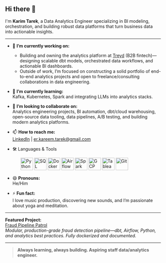 ## Hi there 👋

I'm **Karim Tarek**, a Data Analytics Engineer specializing in BI modeling, orchestration, and building robust data platforms that turn business data into actionable insights.


<!--
**karimtarek4/karimtarek4** is a ✨ _special_ ✨ repository because its `README.md` (this file) appears on your GitHub profile.
-->

---

- 🔭 **I’m currently working on:**  
  *  Building and owning the analytics platform at [Treyd](https://treyd.io) (B2B fintech)—designing scalable dbt models, orchestrated data workflows, and actionable BI dashboards.
  *  Outside of work, I’m focused on constructing a solid portfolio of end-to-end analytics projects and open to freelance/consulting collaborations in data engineering.

- 🌱 **I’m currently learning:**  
  Kafka, Kubernetes, Spark and integrating LLMs into analytics stacks.

- 👯 **I’m looking to collaborate on:**  
  Analytics engineering projects, BI automation, dbt/cloud warehousing, open-source data tooling, data pipelines, A/B testing, and building modern analytics platforms.

- 📫 **How to reach me:**  
  [LinkedIn](https://linkedin.com/in/kareem-tarek) | er.kareem.tarek@gmail.com

  
- 🛠️ Languages & Tools
&nbsp;
<p align="left" style="margin-left: 50px;>
  <a href="https://www.python.org/" target="_blank"><img src="https://cdn.jsdelivr.net/gh/devicons/devicon/icons/python/python-original.svg" alt="Python" width="40" height="40"/></a>
  <a href="https://www.sql.org/" target="_blank"><img src="https://cdn.jsdelivr.net/gh/devicons/devicon/icons/mysql/mysql-original.svg" alt="SQL" width="40" height="40"/></a>
  <a href="https://www.docker.com/" target="_blank"><img src="https://cdn.jsdelivr.net/gh/devicons/devicon/icons/docker/docker-original.svg" alt="Docker" width="40" height="40"/></a>
  <a href="https://airflow.apache.org/" target="_blank"><img src="https://cdn.jsdelivr.net/gh/devicons/devicon/icons/apacheairflow/apacheairflow-original.svg" alt="Airflow" width="40" height="40"/></a>
  <a href="https://spark.apache.org/" target="_blank"><img src="https://cdn.jsdelivr.net/gh/devicons/devicon/icons/apachespark/apachespark-original.svg" alt="Spark" width="40" height="40"/></a>
  <a href="https://cloud.google.com/" target="_blank"><img src="https://cdn.jsdelivr.net/gh/devicons/devicon/icons/googlecloud/googlecloud-original.svg" alt="GCP" width="40" height="40"/></a>
  <a href="https://www.tableau.com/" target="_blank"><img src="https://cdn.worldvectorlogo.com/logos/tableau-software.svg" alt="Tableau" width="40" height="40"/></a>
  <a href="https://git-scm.com/" target="_blank"><img src="https://cdn.jsdelivr.net/gh/devicons/devicon/icons/git/git-original.svg" alt="Git" width="40" height="40"/></a>
</p>

- 😄 **Pronouns:**  
  He/Him

- ⚡ **Fun fact:**  
  I love music production, discovering new sounds, and I’m passionate about yoga and meditation.

---

**Featured Project:**  
[Fraud Pipeline Patrol](https://github.com/karimtarek4/fraud-pipeline-patrol)  
_Modular, production-grade fraud detection pipeline—dbt, Airflow, Python, and analytics best practices. Fully dockerized and documented._

---

> **Always learning, always building. Aspiring staff data/analytics engineer.**
